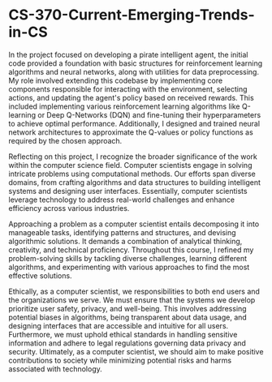 # CS-370-Current-Emerging-Trends-in-CS

In the project focused on developing a pirate intelligent agent, the initial code provided a foundation with basic structures for reinforcement learning algorithms and neural networks, along with utilities for data preprocessing. My role involved extending this codebase by implementing core components responsible for interacting with the environment, selecting actions, and updating the agent's policy based on received rewards. This included implementing various reinforcement learning algorithms like Q-learning or Deep Q-Networks (DQN) and fine-tuning their hyperparameters to achieve optimal performance. Additionally, I designed and trained neural network architectures to approximate the Q-values or policy functions as required by the chosen approach.

Reflecting on this project, I recognize the broader significance of the work within the computer science field. Computer scientists engage in solving intricate problems using computational methods. Our efforts span diverse domains, from crafting algorithms and data structures to building intelligent systems and designing user interfaces. Essentially, computer scientists leverage technology to address real-world challenges and enhance efficiency across various industries.

Approaching a problem as a computer scientist entails decomposing it into manageable tasks, identifying patterns and structures, and devising algorithmic solutions. It demands a combination of analytical thinking, creativity, and technical proficiency. Throughout this course, I refined my problem-solving skills by tackling diverse challenges, learning different algorithms, and experimenting with various approaches to find the most effective solutions.

Ethically, as a computer scientist, we responsibilities to both end users and the organizations we serve. We must ensure that the systems we develop prioritize user safety, privacy, and well-being. This involves addressing potential biases in algorithms, being transparent about data usage, and designing interfaces that are accessible and intuitive for all users. Furthermore, we must uphold ethical standards in handling sensitive information and adhere to legal regulations governing data privacy and security. Ultimately, as a computer scientist, we should aim to make positive contributions to society while minimizing potential risks and harms associated with technology.
